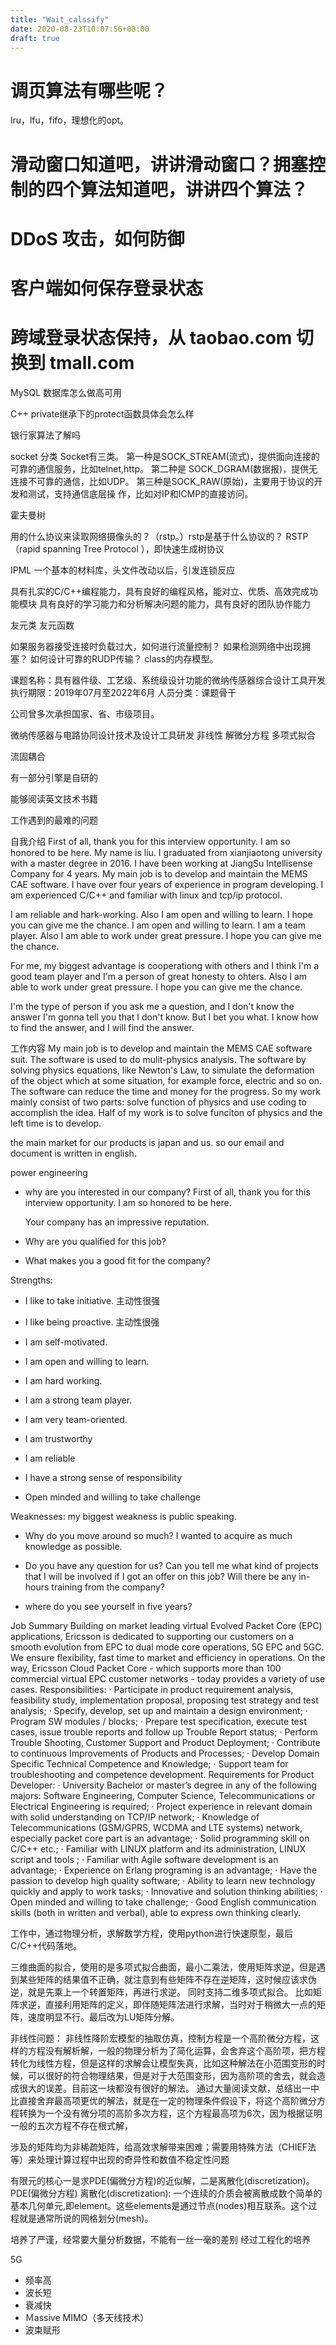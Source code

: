 ```yaml
---
title: "Wait_calssify"
date: 2020-08-23T10:07:56+08:00
draft: true
---
```



# 调页算法有哪些呢？
lru，lfu，fifo，理想化的opt。

# 滑动窗口知道吧，讲讲滑动窗口？拥塞控制的四个算法知道吧，讲讲四个算法？

# DDoS 攻击，如何防御
# 客户端如何保存登录状态
# 跨域登录状态保持，从 taobao.com 切换到 tmall.com

MySQL 数据库怎么做高可用

C++ private继承下的protect函数具体会怎么样

银行家算法了解吗

socket 分类
Socket有三类。
第一种是SOCK_STREAM(流式)，提供面向连接的可靠的通信服务，比如telnet,http。
第二种是 SOCK_DGRAM(数据报)，提供无连接不可靠的通信，比如UDP。
第三种是SOCK_RAW(原始)，主要用于协议的开发和测试，支持通信底层操 作，比如对IP和ICMP的直接访问。


霍夫曼树

用的什么协议来读取网络摄像头的？（rstp。）rstp是基于什么协议的？
RSTP（rapid spanning Tree Protocol ），即快速生成树协议

IPML
一个基本的材料库，头文件改动以后，引发连锁反应

具有扎实的C/C++编程能力，具有良好的编程风格，能对立、优质、高效完成功能模块
具有良好的学习能力和分析解决问题的能力，具有良好的团队协作能力

友元类 友元函数

如果服务器接受连接时负载过大，如何进行流量控制？
如果检测网络中出现拥塞？
如何设计可靠的RUDP传输？
class的内存模型。


课题名称：具有器件级、工艺级、系统级设计功能的微纳传感器综合设计工具开发
执行期限：2019年07月至2022年6月
人员分类：课题骨干

公司曾多次承担国家、省、市级项目。

微纳传感器与电路协同设计技术及设计工具研发
非线性
解微分方程
多项式拟合

流固耦合

有一部分引擎是自研的

能够阅读英文技术书籍

工作遇到的最难的问题

自我介绍
First of all, thank you for this interview opportunity. I am so honored to be here.
My name is liu. 
I graduated from xianjiaotong university with a master degree in 2016. 
I have been working at JiangSu Intellisense Company for 4 years. My main job is to develop and maintain the MEMS CAE software. I have over four years of experience in program developing. 
I am experienced C/C++ and familiar with linux and tcp/ip protocol.

I am reliable and hark-working. Also I am open and willing to learn.
I hope you can give me the chance.
I am open and willing to learn. I am a team player. Also I am able to work under great pressure. I hope you can give me the chance.

For me, my biggest advantage is cooperationg with others and I think I'm a good team player and I'm a person of great honesty to ohters. Also I am able to work under great pressure. I hope you can give me the chance.

I'm the type of person if you ask me a question, and I don't know the answer I'm gonna tell you that I don't know. But I bet you what.
I know how to find the answer, and I will find the answer.

工作内容
My main job is to develop and maintain the MEMS CAE software suit. The software is used to do mulit-physics analysis. The software by solving physics equations, like Newton's Law, to simulate the deformation of the object which at some situation, for example force, electric and so on. The software can reduce the time and money for the progress. So my work mainly consist of two parts: solve function of physics and use coding to accomplish the idea. Half of my work is to solve funciton of physics and the left time is to develop.

the main market for our products is japan and us. so our email and document is written in english.

power engineering

- why are you interested in our company?
    First of all, thank you for this interview opportunity. I am so honored to be here.

    Your company has an impressive reputation.

- Why are you qualified for this job?
- What makes you a good fit for the company?

Strengths:
- I like to take initiative. 主动性很强
- I like being proactive. 主动性很强
- I am self-motivated.

- I am open and willing to learn.
- I am hard working.

- I am a strong team player.
- I am very team-oriented.

- I am trustworthy
- I am reliable
- I have a strong sense of responsibility
- Open minded and willing to take challenge


Weaknesses:
my biggest weakness is public speaking.

- Why do you move around so much?
I wanted to acquire as much knowledge as possible.

- Do you have any question for us?
Can you tell me what kind of projects that I will be involved if I got an offer on this job?
Will there be any in-hours training from the company?

- where do you see yourself in five years?

Job Summary
Building on market leading virtual Evolved Packet Core (EPC) applications, Ericsson is dedicated to supporting our customers on a smooth evolution from EPC to dual mode core operations, 5G EPC and 5GC. We ensure flexibility, fast time to market and efficiency in operations. On the way, Ericsson Cloud Packet Core - which supports more than 100 commercial virtual EPC customer networks - today provides a variety of use cases.
Responsibilities:
· Participate in product requirement analysis, feasibility study, implementation proposal, proposing test strategy and test analysis;
· Specify, develop, set up and maintain a design environment;
· Program SW modules / blocks;
· Prepare test specification, execute test cases, issue trouble reports and follow up Trouble Report status;
· Perform Trouble Shooting, Customer Support and Product Deployment;
· Contribute to continuous Improvements of Products and Processes;
· Develop Domain Specific Technical Competence and Knowledge;
· Support team for troubleshooting and competence development.
Requirements for Product Developer:
· University Bachelor or master’s degree in any of the following majors: Software Engineering, Computer Science, Telecommunications or Electrical Engineering is required;
· Project experience in relevant domain with solid understanding on TCP/IP network;
· Knowledge of Telecommunications (GSM/GPRS, WCDMA and LTE systems) network, especially packet core part is an advantage;
· Solid programming skill on C/C++ etc.;
· Familiar with LINUX platform and its administration, LINUX script and tools ;
· Familiar with Agile software development is an advantage;
· Experience on Erlang programing is an advantage;
· Have the passion to develop high quality software;
· Ability to learn new technology quickly and apply to work tasks;
· Innovative and solution thinking abilities;
· Open minded and willing to take challenge;
· Good English communication skills (both in written and verbal), able to express own thinking clearly.

工作中，通过物理分析，求解数学方程，使用python进行快速原型，最后C/C++代码落地。


三维曲面的拟合，使用的是多项式拟合曲面，最小二乘法，使用矩阵求逆，但是遇到某些矩阵的结果值不正确，就注意到有些矩阵不存在逆矩阵，这时候应该求伪逆，就是先乘上一个转置矩阵，再进行求逆。
同时支持二维多项式拟合。
比如矩阵求逆，直接利用矩阵的定义，即伴随矩阵法进行求解，当时对于稍微大一点的矩阵，速度明显不行。最后改为LU矩阵分解。

非线性问题：
非线性降阶宏模型的抽取仿真，控制方程是一个高阶微分方程，这样的方程没有解析解，一般的物理分析为了简化运算，会舍弃这个高阶项，把方程转化为线性方程，但是这样的求解会让模型失真，比如这种解法在小范围变形的时候，可以很好的符合物理结果，但是对于大范围变形，因为高阶项的舍去，就会造成很大的误差。目前这一块都没有很好的解法。
通过大量阅读文献，总结出一中比直接舍弃最高项更优的解法，就是在一定的物理条件假设下，将这个高阶微分方程转换为一个没有微分项的高阶多次方程，这个方程最高项为6次，因为根据证明一般的五次方程不存在根式解，

涉及的矩阵均为非稀疏矩阵，给高效求解带来困难；需要用特殊方法（CHIEF法等）来处理计算过程中出现的奇异性和数值不稳定性问题

有限元的核心一是求PDE(偏微分方程)的近似解，二是离散化(discretization)。
PDE(偏微分方程)
离散化(discretization): 一个连续的介质会被离散成数个简单的基本几何单元,即element。这些elements是通过节点(nodes)相互联系。这个过程就是通常所说的网格划分(mesh)。

培养了严谨，经常要大量分析数据，不能有一丝一毫的差别
经过工程化的培养

5G
- 频率高
- 波长短
- 衰减快
- Ｍassive MIMO（多天线技术）
- 波束赋形